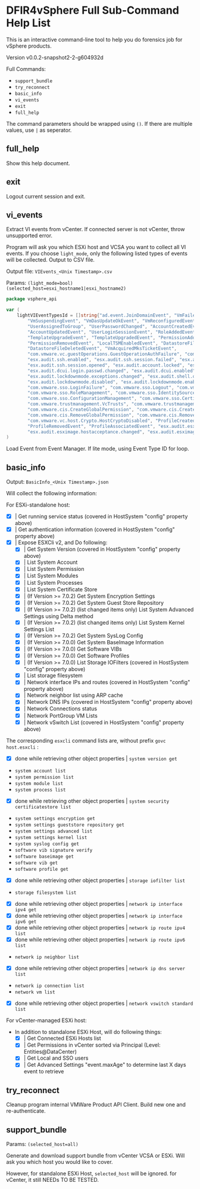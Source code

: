 # DFIR4vSphere Full Sub-Command Help List

This is an interactive command-line tool to help you do forensics job for vSphere products.

Version v0.0.2-snapshot2-2-g604932d

Full Commands:
- `support_bundle`
- `try_reconnect`
- `basic_info`
- `vi_events`
- `exit`
- `full_help`

The command parameters should be wrapped using `()`. If there are multiple values, use `|` as seperator.

## full_help

Show this help document.

## exit

Logout current session and exit.

## vi_events

Extract VI events from vCenter. If connected server is not vCenter, throw unsupported error.

Program will ask you which ESXi host and VCSA you want to collect all VI events. If you choose `light_mode`, only the
following listed types of events will be collected. Output to CSV file.

Output file: `VIEvents_<Unix Timestamp>.csv`

Params: `(light_mode=bool) (selected_host=esxi_hostname1|esxi_hostname2)`

```go
package vsphere_api

var (
	lightVIEventTypesId = []string{"ad.event.JoinDomainEvent", "VmFailedToSuspendEvent", "VmSuspendedEvent",
		"VmSuspendingEvent", "VmDasUpdateOkEvent", "VmReconfiguredEvent", "UserUnassignedFromGroup",
		"UserAssignedToGroup", "UserPasswordChanged", "AccountCreatedEvent", "AccountRemovedEvent",
		"AccountUpdatedEvent", "UserLoginSessionEvent", "RoleAddedEvent", "RoleRemovedEvent", "RoleUpdatedEvent",
		"TemplateUpgradeEvent", "TemplateUpgradedEvent", "PermissionAddedEvent", "PermissionUpdatedEvent",
		"PermissionRemovedEvent", "LocalTSMEnabledEvent", "DatastoreFileDownloadEvent", "DatastoreFileUploadEvent",
		"DatastoreFileDeletedEvent", "VmAcquiredMksTicketEvent",
		"com.vmware.vc.guestOperations.GuestOperationAuthFailure", "com.vmware.vc.guestOperations.GuestOperation",
		"esx.audit.ssh.enabled", "esx.audit.ssh.session.failed", "esx.audit.ssh.session.closed",
		"esx.audit.ssh.session.opened", "esx.audit.account.locked", "esx.audit.account.loginfailures",
		"esx.audit.dcui.login.passwd.changed", "esx.audit.dcui.enabled", "esx.audit.dcui.disabled",
		"esx.audit.lockdownmode.exceptions.changed", "esx.audit.shell.disabled", "esx.audit.shell.enabled",
		"esx.audit.lockdownmode.disabled", "esx.audit.lockdownmode.enabled", "com.vmware.sso.LoginSuccess",
		"com.vmware.sso.LoginFailure", "com.vmware.sso.Logout", "com.vmware.sso.PrincipalManagement",
		"com.vmware.sso.RoleManagement", "com.vmware.sso.IdentitySourceManagement", "com.vmware.sso.DomainManagement",
		"com.vmware.sso.ConfigurationManagement", "com.vmware.sso.CertificateManager",
		"com.vmware.trustmanagement.VcTrusts", "com.vmware.trustmanagement.VcIdentityProviders",
		"com.vmware.cis.CreateGlobalPermission", "com.vmware.cis.CreatePermission",
		"com.vmware.cis.RemoveGlobalPermission", "com.vmware.cis.RemovePermission", "com.vmware.vc.host.Crypto.Enabled",
		"com.vmware.vc.host.Crypto.HostCryptoDisabled", "ProfileCreatedEvent", "ProfileChangedEvent",
		"ProfileRemovedEvent", "ProfileAssociatedEvent", "esx.audit.esximage.vib.install.successful",
		"esx.audit.esximage.hostacceptance.changed", "esx.audit.esximage.vib.remove.successful"}
)
```

Load Event from Event Manager. If lite mode, using Event Type ID for loop.

## basic_info

Output: `BasicInfo_<Unix Timestamp>.json`

Will collect the following information:

For ESXi-standalone host:
- [x] | Get running service status (covered in HostSystem "config" property above)
- [x] | Get authentication information (covered in HostSystem "config" property above)
- [x] | Expose ESXCli v2, and Do following:
    - [x] | Get System Version (covered in HostSystem "config" property above)
    - [x] | List System Account
    - [x] | List System Permission
    - [x] | List System Modules
    - [x] | List System Processes
    - [x] | List System Certificate Store
    - [x] | (If Version >= 7.0.2) Get System Encryption Settings
    - [x] | (If Version >= 7.0.2) Get System Guest Store Repository
    - [x] | (If Version >= 7.0.2) (list changed items only) List System Advanced Settings using Delta method
    - [x] | (If Version >= 7.0.2) (list changed items only) List System Kernel Settings List
    - [x] | (If Version >= 7.0.2) Get System SysLog Config
    - [x] | (If Version >= 7.0.0) Get System BaseImage Information
    - [x] | (If Version >= 7.0.0) Get Software VIBs
    - [x] | (If Version >= 7.0.0) Get Software Profiles
    - [x] | (If Version >= 7.0.0) List Storage IOFilters (covered in HostSystem "config" property above)
    - [x] | List storage filesystem
    - [x] | Network interface IPs and routes (covered in HostSystem "config" property above)
    - [x] | Network neighbor list using ARP cache
    - [x] | Network DNS IPs (covered in HostSystem "config" property above)
    - [x] | Network Connections status
    - [x] | Network PortGroup VM Lists
    - [x] | Network vSwitch List (covered in HostSystem "config" property above)

The corresponding `esxcli` command lists are, without prefix `govc host.esxcli` :
- [x] done while retrieving other object properties | `system version get`
- `system account list`
- `system permission list`
- `system module list`
- `system process list`
- [x] done while retrieving other object properties | `system security certificatestore list`
- `system settings encryption get`
- `system settings gueststore repository get`
- `system settings advanced list`
- `system settings kernel list`
- `system syslog config get`
- `software vib signature verify`
- `software baseimage get`
- `software vib get`
- `software profile get`
- [x] done while retrieving other object properties | `storage iofilter list`
- `storage filesystem list`
- [x] done while retrieving other object properties | `network ip interface ipv4 get`
- [x] done while retrieving other object properties | `network ip interface ipv6 get`
- [x] done while retrieving other object properties | `network ip route ipv4 list`
- [x] done while retrieving other object properties | `network ip route ipv6 list`
- `network ip neighbor list`
- [x] done while retrieving other object properties | `network ip dns server list`
- `network ip connection list`
- `network vm list`
- [x] done while retrieving other object properties | `network vswitch standard list`

For vCenter-managed ESXi host:
- In addition to standalone ESXi Host, will do following things:
    - [x] | Get Connected ESXi Hosts list
    - [x] | Get Permissions in vCenter sorted via Principal (Level: Entities@DataCenter)
    - [x] | Get Local and SSO users
    - [x] | Get Advanced Settings "event.maxAge" to determine last X days event to retrieve

## try_reconnect

Cleanup program internal VMWare Product API Client. Build new one and re-authenticate.

## support_bundle

Params: `(selected_host=all)`

Generate and download support bundle from vCenter VCSA or ESXi. Will ask you which host you would like to cover.

However, for standalone ESXi Host, `selected_host` will be ignored. for vCenter, it still NEEDs TO BE TESTED.